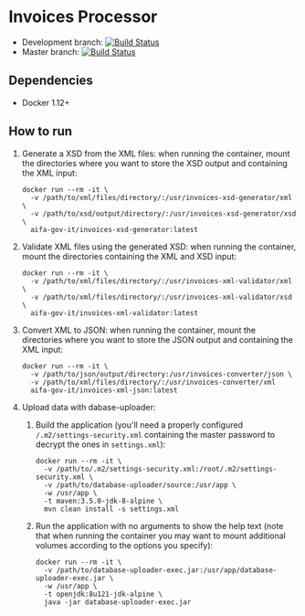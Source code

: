 # Invoices Processor

* Development branch: [![Build Status](https://travis-ci.org/aifa-gov-it/invoices-processor.svg?branch=development)](https://travis-ci.org/aifa-gov-it/invoices-processor)
* Master branch: [![Build Status](https://travis-ci.org/aifa-gov-it/invoices-processor.svg?branch=master)](https://travis-ci.org/aifa-gov-it/invoices-processor)

## Dependencies

- Docker 1.12+

## How to run

1. Generate a XSD from the XML files: when running the container, mount the directories where you want to store the XSD output and containing the XML input:

    ```
    docker run --rm -it \
      -v /path/to/xml/files/directory/:/usr/invoices-xsd-generator/xml \
      -v /path/to/xsd/output/directory/:/usr/invoices-xsd-generator/xsd \
      aifa-gov-it/invoices-xsd-generator:latest
    ```

1. Validate XML files using the generated XSD: when running the container, mount the directories containing the XML and XSD input:

    ```
    docker run --rm -it \
      -v /path/to/xml/files/directory/:/usr/invoices-xml-validator/xml \
      -v /path/to/xml/files/directory/:/usr/invoices-xml-validator/xsd \
      aifa-gov-it/invoices-xml-validator:latest
    ```

1. Convert XML to JSON: when running the container, mount the directories where you want to store the JSON output and containing the XML input:

    ```
    docker run --rm -it \
      -v /path/to/json/output/directory:/usr/invoices-converter/json \
      -v /path/to/xml/files/directory/:/usr/invoices-converter/xml
      aifa-gov-it/invoices-xml-json:latest
    ```

1. Upload data with dabase-uploader:
    1. Build the application (you'll need a properly configured `/.m2/settings-security.xml` containing the master password to decrypt the ones in `settings.xml`):

        ```
        docker run --rm -it \
          -v /path/to/.m2/settings-security.xml:/root/.m2/settings-security.xml \
          -v /path/to/database-uploader/source:/usr/app \
          -w /usr/app \
          -t maven:3.5.0-jdk-8-alpine \
          mvn clean install -s settings.xml
        ```

    1. Run the application with no arguments to show the help text (note that when running the container you may want to mount additional volumes according to the options you specify):

        ```
        docker run --rm -it \
          -v /path/to/database-uploader-exec.jar:/usr/app/database-uploader-exec.jar \
          -w /usr/app \
          -t openjdk:8u121-jdk-alpine \
          java -jar database-uploader-exec.jar
        ```
